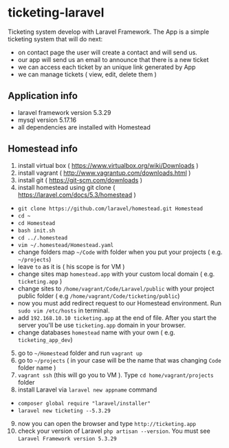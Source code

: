 # ticketing-laravel
Ticketing system develop with Laravel Framework. The App is a simple ticketing system that will do next:
 - on contact page the user will create a contact and will send us.
 - our app will send us an email to announce that there is a new ticket
 - we can access each ticket by an unique link generated by App
 - we can manage tickets ( view, edit, delete them )

## Application info
 - laravel framework version 5.3.29
 - mysql version 5.17.16
 - all dependencies are installed with Homestead
 
## Homestead info
 1. install virtual box ( https://www.virtualbox.org/wiki/Downloads )
 2. install vagrant ( http://www.vagrantup.com/downloads.html )
 3. install git ( https://git-scm.com/downloads )
 4. install homestead using git clone ( https://laravel.com/docs/5.3/homestead )
   - `git clone https://github.com/laravel/homestead.git Homestead`
   - `cd ~`
   - `cd Homestead`
   - `bash init.sh`
   - `cd ../.homestead`
   - `vim ~/.homestead/Homestead.yaml`
   - change folders map `~/Code` with folder when you put your projects ( e.g. `~/projects`)
   - leave `to` as it is ( his scope is for VM )
   - change sites map `homestead.app` with your custom local domain ( e.g. `ticketing.app` )
   - change sites to `/home/vagrant/Code/Laravel/public` with your project public folder ( e.g `/home/vagrant/Code/ticketing/public`)
   - now you must add redirect request to our Homestead environment. Run `sudo vim /etc/hosts` in terminal.
   - add `192.168.10.10 ticketing.app` at the end of file. After you start the server you'll be use `ticketing.app` domain in your browser.
   - change databases `homestead` name with your own ( e.g. `ticketing_app_dev`)
 5. go to `~/Homestead` folder and run `vagrant up`
 6. go to `~/projects` ( in your case will be the name that was changing `Code` folder name )
 7. `vagrant ssh` (this will go you to VM ). Type `cd home/vagrant/projects` folder
 8. install Laravel via `laravel new appname` command
   - `composer global require "laravel/installer"`
   - `laravel new ticketing --5.3.29`
 9. now you can open the browser and type `http://ticketing.app`
 10. check your version of Laravel `php artisan --version`. You must see `Laravel Framework version 5.3.29`